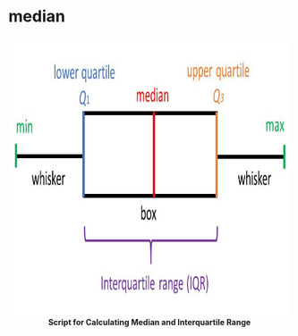 # median
<div align="center">
  <a href="https://github.com/roostamovic/median">
    <img src="median_iqr.jpg" alt="Logo" width="1000" height="500">
  </a>
  <br>
  <b>Script for Calculating Median and Interquartile Range</b>
</div>
